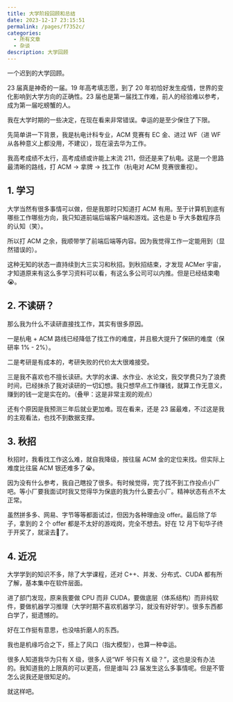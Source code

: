 ```yaml
---
title: 大学阶段回顾和总结
date: 2023-12-17 23:15:51
permalink: /pages/f7352c/
categories:
  - 所有文章
  - 杂谈
description: 大学回顾
---
```


一个迟到的大学回顾。

23 届真是神奇的一届。19 年高考填志愿，到了 20 年初恰好发生疫情，世界的变化影响到大学方向的正确性。23 届也是第一届找工作难，前人的经验难以参考，成为第一届吃螃蟹的人。

我在大学时期的一些决定，在现在看来非常错误。幸运的是至少保住了下限。

先简单讲一下背景，我是杭电计科专业，ACM 竞赛有 EC 金、进过 WF（进 WF 从各种意义上都没用，不建议），现在滚去华为工作。

我高考成绩不太行，高考成绩或许能上末流 211，但还是来了杭电。这是一个思路最清晰的路线，打 ACM → 拿牌 → 找工作（杭电对 ACM 竞赛很重视）。

## 1. 学习

大学当然有很多事情可以做，但是我那时只知道打 ACM 有用。至于计算机到底有哪些工作哪些方向，我只知道前端后端客户端和游戏。这也是 b 乎大多数程序员的认知（笑）。

所以打 ACM 之余，我顺带学了前端后端等内容。因为我觉得工作一定能用到（显然错误的）。

这种无知的状态一直持续到大三实习和秋招。到秋招结束，才发现 ACMer 宇宙，才知道原来有这么多学习资料可以看，有这么多公司可以内推。但是已经结束嘞😭。

## 2. 不读研？

那么我为什么不读研直接找工作，其实有很多原因。

一是杭电 + ACM 路线已经降低了找工作的难度，并且极大提升了保研的难度（保研率 1% - 2%）。

二是考研是有成本的，考研失败的代价太大很难接受。

三是我不喜欢也不擅长读研。大学的水课、水作业、水论文，我交学费只为了浪费时间，已经抹杀了我对读研的一切幻想。我只想早点工作赚钱，就算工作无意义，赚到的钱一定是实在的。（叠甲：这是非常主观的观点）

还有个原因是我预测三年后就业更加难。现在看来，还是 23 届最难，不过这是我的主观看法，也找不到数据支撑。

## 3. 秋招

秋招时，我看找工作这么难，就自我降级，按往届 ACM 金的定位来找。但实际上难度比往届 ACM 银还难多了😭。

因为没有什么参考，我自己瞎投了很多。有时候觉得，完了找不到工作投点小厂吧。等小厂要我面试时我又觉得华为保底的我为什么要去小厂。精神状态有点不太正常。

虽然拼多多、网易、字节等等都面试过，但因为各种理由没 offer。最后除了华子，拿到的 2 个 offer 都是不太好的游戏岗，完全不想去。好在 12 月下旬华子终于开奖了，就滚去🌸了。

## 4. 近况

大学学到的知识不多，除了大学课程，还对 C++、并发、分布式、CUDA 都有所了解，基本集中在软件层面。

进了部门发现，原来我要做 CPU 而非 CUDA，要做底层（体系结构）而非纯软件，要做机器学习推理（大学时期不喜欢机器学习，就没有好好学）。很多东西都白学了，挺遗憾的。

好在工作挺有意思，也没啥折磨人的东西。

我也是机缘巧合之下，搭上了风口（指大模型），也算一种幸运。

很多人知道我华为只有 X 级，很多人说“WF 爷只有 X 级？”，这也是没有办法的。我知道我的上限真的可以更高，但是谁叫 23 届发生这么多事情呢。但是不管怎么说我还是很知足的。

就这样吧。

